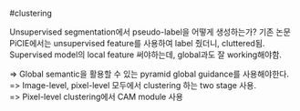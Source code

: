 #clustering

Unsupervised segmentation에서 pseudo-label을 어떻게 생성하는가?
기존 논문 PiCIE에서는 unsupervised feature를 사용하여 label 줬더니, cluttered됨. 
Supervised model의 local feature 써야하는데, global과도 잘 working해야함.

=> Global semantic을 활용할 수 있는 pyramid global guidance를 사용해야한다.  
=> Image-level, pixel-level 모두에서 clustering 하는 two stage 사용.  
=> Pixel-level clustering에서 CAM module 사용  
